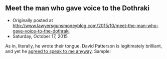 ## Meet the man who gave voice to the Dothraki

 * Originally posted at http://www.lawyersgunsmoneyblog.com/2015/10/meet-the-man-who-gave-voice-to-the-dothraki
 * Saturday, October 17, 2015

As in, literally, he wrote their tongue. David Patterson is legitimately brilliant, and yet he [agreed to speak to me anyway](http://www.salon.com/2015/10/17/game\_of\_thrones\_wouldnt\_be\_the\_same\_without\_him\_meet\_the\_man\_who\_made\_the\_dothraki\_speak/). Sample: